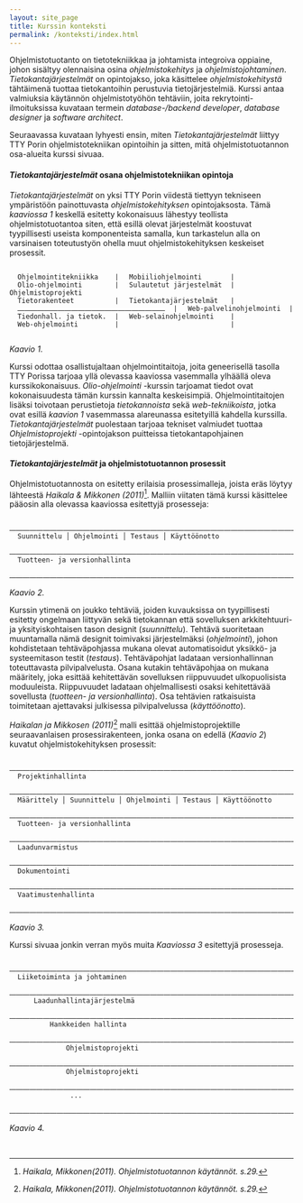 ```yaml
---
layout: site_page
title: Kurssin konteksti
permalink: /konteksti/index.html 
---
```


Ohjelmistotuotanto on tietotekniikkaa ja johtamista integroiva oppiaine, johon sisältyy olennaisina osina *ohjelmistokehitys* ja *ohjelmistojohtaminen*. *Tietokantajärjestelmät* on opintojakso, joka käsittelee *ohjelmistokehitystä* tähtäimenä tuottaa tietokantoihin perustuvia tietojärjestelmiä. Kurssi antaa valmiuksia käytännön ohjelmistotyöhön tehtäviin, joita rekrytointi-ilmoituksissa  kuvataan termein *database-/backend developer*, *database designer* ja *software architect*.

Seuraavassa kuvataan lyhyesti ensin, miten *Tietokantajärjestelmät* liittyy TTY Porin ohjelmistotekniikan opintoihin ja sitten, mitä ohjelmistotuotannon osa-alueita kurssi sivuaa.

#### *Tietokantajärjestelmät* osana ohjelmistotekniikan opintoja

*Tietokantajärjestelmät* on yksi TTY Porin viidestä tiettyyn tekniseen ympäristöön painottuvasta *ohjelmistokehityksen* opintojaksosta. Tämä *kaaviossa 1* keskellä esitetty kokonaisuus lähestyy teollista ohjelmistotuotantoa siten, että esillä olevat järjestelmät koostuvat tyypillisesti useista komponenteista samalla, kun tarkastelun alla on varsinaisen toteutustyön ohella muut ohjelmistokehityksen keskeiset prosessit.

~~~

  Ohjelmointitekniikka   ⎹   Mobiiliohjelmointi      ⎹  
  Olio-ohjelmointi       ⎹   Sulautetut järjestelmät ⎹  Ohjelmistoprojekti
  Tietorakenteet         ⎹   Tietokantajärjestelmät  ⎹ 
  ⎼⎼⎼⎼⎼⎼⎼⎼⎼⎼⎼⎼⎼⎼⎼⎼⎼⎼⎼⎼⎼⎼ ⎹   Web-palvelinohjelmointi ⎹
  Tiedonhall. ja tietok. ⎹   Web-selainohjelmointi   ⎹
  Web-ohjelmointi        ⎹                           ⎹ 
  
~~~
*Kaavio 1.*

Kurssi odottaa osallistujaltaan ohjelmointitaitoja, joita geneerisellä tasolla TTY Porissa tarjoaa yllä olevassa kaaviossa vasemmalla ylhäällä oleva kurssikokonaisuus. *Olio-ohjelmointi* -kurssin tarjoamat tiedot ovat kokonaisuudesta tämän kurssin kannalta keskeisimpiä. Ohjelmointitaitojen lisäksi toivotaan perustietoja *tietokannoista* sekä *web-tekniikoista*, jotka ovat esillä *kaavion 1* vasemmassa alareunassa esitetyillä kahdella kurssilla. *Tietokantajärjestelmät* puolestaan tarjoaa tekniset valmiudet tuottaa *Ohjelmistoprojekti* -opintojakson puitteissa tietokantapohjainen tietojärjestelmä.


#### *Tietokantajärjestelmät* ja ohjelmistotuotannon prosessit

Ohjelmistotuotannosta on esitetty erilaisia prosessimalleja, joista eräs löytyy lähteestä *Haikala & Mikkonen (2011)*[^1]. Malliin viitaten tämä kurssi käsittelee pääosin alla olevassa kaaviossa esitettyjä prosesseja:

~~~
  ⎼⎼⎼⎼⎼⎼⎼⎼⎼⎼⎼⎼⎼⎼⎼⎼⎼⎼⎼⎼⎼⎼⎼⎼⎼⎼⎼⎼⎼⎼⎼⎼⎼⎼⎼⎼⎼⎼⎼⎼⎼⎼⎼⎼⎼⎼⎼⎼⎼⎼
  Suunnittelu │ Ohjelmointi │ Testaus │ Käyttöönotto
  ⎼⎼⎼⎼⎼⎼⎼⎼⎼⎼⎼⎼⎼⎼⎼⎼⎼⎼⎼⎼⎼⎼⎼⎼⎼⎼⎼⎼⎼⎼⎼⎼⎼⎼⎼⎼⎼⎼⎼⎼⎼⎼⎼⎼⎼⎼⎼⎼⎼⎼
  Tuotteen- ja versionhallinta
  ⎼⎼⎼⎼⎼⎼⎼⎼⎼⎼⎼⎼⎼⎼⎼⎼⎼⎼⎼⎼⎼⎼⎼⎼⎼⎼⎼⎼⎼⎼⎼⎼⎼⎼⎼⎼⎼⎼⎼⎼⎼⎼⎼⎼⎼⎼⎼⎼⎼⎼
~~~
*Kaavio 2.*

Kurssin ytimenä on joukko tehtäviä, joiden kuvauksissa on tyypillisesti esitetty ongelmaan liittyvän sekä tietokannan että sovelluksen arkkitehtuuri- ja yksityiskohtaisen tason designit (*suunnittelu*). Tehtävä suoritetaan muuntamalla nämä designit toimivaksi järjestelmäksi (*ohjelmointi*), johon kohdistetaan tehtäväpohjassa mukana olevat automatisoidut yksikkö- ja systeemitason testit (*testaus*). Tehtäväpohjat ladataan versionhallinnan toteuttavasta pilvipalvelusta. Osana kutakin tehtäväpohjaa on mukana määritely, joka esittää kehitettävän sovelluksen riippuvuudet ulkopuolisista moduuleista. Riippuvuudet ladataan ohjelmallisesti osaksi kehitettävää sovellusta (*tuotteen- ja versionhallinta*). Osa tehtävien ratkaisuista toimitetaan ajettavaksi julkisessa pilvipalvelussa (*käyttöönotto*).

*Haikalan ja Mikkosen (2011)*[^1] malli esittää ohjelmistoprojektille seuraavanlaisen prosessirakenteen, jonka osana on edellä (*Kaavio 2*) kuvatut ohjelmistokehityksen  prosessit:

~~~
  ⎼⎼⎼⎼⎼⎼⎼⎼⎼⎼⎼⎼⎼⎼⎼⎼⎼⎼⎼⎼⎼⎼⎼⎼⎼⎼⎼⎼⎼⎼⎼⎼⎼⎼⎼⎼⎼⎼⎼⎼⎼⎼⎼⎼⎼⎼⎼⎼⎼⎼⎼⎼⎼⎼⎼⎼⎼⎼⎼⎼⎼⎼⎼
  Projektinhallinta
  ⎼⎼⎼⎼⎼⎼⎼⎼⎼⎼⎼⎼⎼⎼⎼⎼⎼⎼⎼⎼⎼⎼⎼⎼⎼⎼⎼⎼⎼⎼⎼⎼⎼⎼⎼⎼⎼⎼⎼⎼⎼⎼⎼⎼⎼⎼⎼⎼⎼⎼⎼⎼⎼⎼⎼⎼⎼⎼⎼⎼⎼⎼⎼
  Määrittely │ Suunnittelu │ Ohjelmointi │ Testaus │ Käyttöönotto
  ⎼⎼⎼⎼⎼⎼⎼⎼⎼⎼⎼⎼⎼⎼⎼⎼⎼⎼⎼⎼⎼⎼⎼⎼⎼⎼⎼⎼⎼⎼⎼⎼⎼⎼⎼⎼⎼⎼⎼⎼⎼⎼⎼⎼⎼⎼⎼⎼⎼⎼⎼⎼⎼⎼⎼⎼⎼⎼⎼⎼⎼⎼⎼
  Tuotteen- ja versionhallinta
  ⎼⎼⎼⎼⎼⎼⎼⎼⎼⎼⎼⎼⎼⎼⎼⎼⎼⎼⎼⎼⎼⎼⎼⎼⎼⎼⎼⎼⎼⎼⎼⎼⎼⎼⎼⎼⎼⎼⎼⎼⎼⎼⎼⎼⎼⎼⎼⎼⎼⎼⎼⎼⎼⎼⎼⎼⎼⎼⎼⎼⎼⎼⎼
  Laadunvarmistus
  ⎼⎼⎼⎼⎼⎼⎼⎼⎼⎼⎼⎼⎼⎼⎼⎼⎼⎼⎼⎼⎼⎼⎼⎼⎼⎼⎼⎼⎼⎼⎼⎼⎼⎼⎼⎼⎼⎼⎼⎼⎼⎼⎼⎼⎼⎼⎼⎼⎼⎼⎼⎼⎼⎼⎼⎼⎼⎼⎼⎼⎼⎼⎼
  Dokumentointi
  ⎼⎼⎼⎼⎼⎼⎼⎼⎼⎼⎼⎼⎼⎼⎼⎼⎼⎼⎼⎼⎼⎼⎼⎼⎼⎼⎼⎼⎼⎼⎼⎼⎼⎼⎼⎼⎼⎼⎼⎼⎼⎼⎼⎼⎼⎼⎼⎼⎼⎼⎼⎼⎼⎼⎼⎼⎼⎼⎼⎼⎼⎼⎼
  Vaatimustenhallinta
  ⎼⎼⎼⎼⎼⎼⎼⎼⎼⎼⎼⎼⎼⎼⎼⎼⎼⎼⎼⎼⎼⎼⎼⎼⎼⎼⎼⎼⎼⎼⎼⎼⎼⎼⎼⎼⎼⎼⎼⎼⎼⎼⎼⎼⎼⎼⎼⎼⎼⎼⎼⎼⎼⎼⎼⎼⎼⎼⎼⎼⎼⎼⎼  
~~~
*Kaavio 3.*

Kurssi sivuaa jonkin verran myös muita *Kaaviossa 3* esitettyjä prosesseja.


~~~
  ⎼⎼⎼⎼⎼⎼⎼⎼⎼⎼⎼⎼⎼⎼⎼⎼⎼⎼⎼⎼⎼⎼⎼⎼⎼⎼⎼⎼⎼⎼⎼⎼⎼⎼⎼⎼⎼⎼⎼⎼⎼⎼⎼⎼⎼⎼⎼⎼⎼⎼⎼⎼⎼⎼⎼⎼⎼⎼⎼⎼⎼⎼⎼
  Liiketoiminta ja johtaminen
  ⎼⎼⎼⎼⎼⎼⎼⎼⎼⎼⎼⎼⎼⎼⎼⎼⎼⎼⎼⎼⎼⎼⎼⎼⎼⎼⎼⎼⎼⎼⎼⎼⎼⎼⎼⎼⎼⎼⎼⎼⎼⎼⎼⎼⎼⎼⎼⎼⎼⎼⎼⎼⎼⎼⎼⎼⎼⎼⎼⎼⎼⎼⎼
      Laadunhallintajärjestelmä
      ⎼⎼⎼⎼⎼⎼⎼⎼⎼⎼⎼⎼⎼⎼⎼⎼⎼⎼⎼⎼⎼⎼⎼⎼⎼⎼⎼⎼⎼⎼⎼⎼⎼⎼⎼⎼⎼⎼⎼⎼⎼⎼⎼⎼⎼⎼⎼⎼⎼⎼⎼⎼⎼⎼⎼⎼⎼⎼⎼
          Hankkeiden hallinta
          ⎼⎼⎼⎼⎼⎼⎼⎼⎼⎼⎼⎼⎼⎼⎼⎼⎼⎼⎼⎼⎼⎼⎼⎼⎼⎼⎼⎼⎼⎼⎼⎼⎼⎼⎼⎼⎼⎼⎼⎼⎼⎼⎼⎼⎼⎼⎼⎼⎼⎼⎼⎼⎼⎼⎼
              Ohjelmistoprojekti
              ⎼⎼⎼⎼⎼⎼⎼⎼⎼⎼⎼⎼⎼⎼⎼⎼⎼⎼⎼⎼⎼⎼⎼⎼⎼⎼⎼⎼⎼⎼⎼⎼⎼⎼⎼⎼⎼⎼⎼⎼⎼⎼⎼⎼⎼⎼⎼⎼⎼⎼⎼
              Ohjelmistoprojekti
              ⎼⎼⎼⎼⎼⎼⎼⎼⎼⎼⎼⎼⎼⎼⎼⎼⎼⎼⎼⎼⎼⎼⎼⎼⎼⎼⎼⎼⎼⎼⎼⎼⎼⎼⎼⎼⎼⎼⎼⎼⎼⎼⎼⎼⎼⎼⎼⎼⎼⎼⎼
               ...
  ⎼⎼⎼⎼⎼⎼⎼⎼⎼⎼⎼⎼⎼⎼⎼⎼⎼⎼⎼⎼⎼⎼⎼⎼⎼⎼⎼⎼⎼⎼⎼⎼⎼⎼⎼⎼⎼⎼⎼⎼⎼⎼⎼⎼⎼⎼⎼⎼⎼⎼⎼⎼⎼⎼⎼⎼⎼⎼⎼⎼⎼⎼⎼
~~~
*Kaavio 4.*


<br/>

[^1]: *Haikala, Mikkonen(2011). Ohjelmistotuotannon käytännöt. s.29.*


